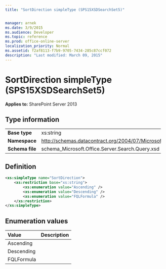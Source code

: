```yaml
---
title: "SortDirection simpleType (SPS15XSDSearchSet5)"


manager: arnek
ms.date: 3/9/2015
ms.audience: Developer
ms.topic: reference
ms.prod: office-online-server
localization_priority: Normal
ms.assetid: f2af8113-f7b9-9705-7434-285c87ccf072
description: "Last modified: March 09, 2015"
---
```


# SortDirection simpleType (SPS15XSDSearchSet5)

 
  
 **Applies to:** SharePoint Server 2013
  
## Type information

|||
|:-----|:-----|
|**Base type** <br/> |xs:string  <br/> |
|**Namespace** <br/> |http://schemas.datacontract.org/2004/07/Microsoft.Office.Server.Search.Query  <br/> |
|**Schema file** <br/> |schema_Microsoft.Office.Server.Search.Query.xsd  <br/> |
   
## Definition

```XML
<xs:simpleType name="SortDirection">
    <xs:restriction base="xs:string">
        <xs:enumeration value="Ascending" />
        <xs:enumeration value="Descending" />
        <xs:enumeration value="FQLFormula" />
    </xs:restriction>
</xs:simpleType>

```

## Enumeration values

|**Value**|**Description**|
|:-----|:-----|
|Ascending  <br/> ||
|Descending  <br/> ||
|FQLFormula  <br/> ||
   


